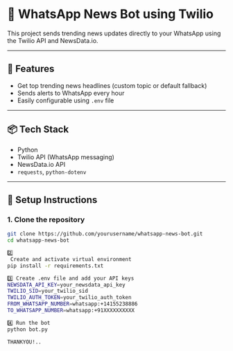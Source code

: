 # 📰 WhatsApp News Bot using Twilio

This project sends trending news updates directly to your WhatsApp using the Twilio API and NewsData.io.

---

## 🚀 Features

- Get top trending news headlines (custom topic or default fallback)
- Sends alerts to WhatsApp every hour
- Easily configurable using `.env` file

---

## 📦 Tech Stack

- Python
- Twilio API (WhatsApp messaging)
- NewsData.io API
- `requests`, `python-dotenv`

---

## 🔐 Setup Instructions

### 1. Clone the repository

```bash
git clone https://github.com/yourusername/whatsapp-news-bot.git
cd whatsapp-news-bot

2️⃣
 Create and activate virtual environment
pip install -r requirements.txt

3️⃣ Create .env file and add your API keys
NEWSDATA_API_KEY=your_newsdata_api_key
TWILIO_SID=your_twilio_sid
TWILIO_AUTH_TOKEN=your_twilio_auth_token
FROM_WHATSAPP_NUMBER=whatsapp:+14155238886
TO_WHATSAPP_NUMBER=whatsapp:+91XXXXXXXXXX

4️⃣ Run the bot
python bot.py

THANKYOU!..


